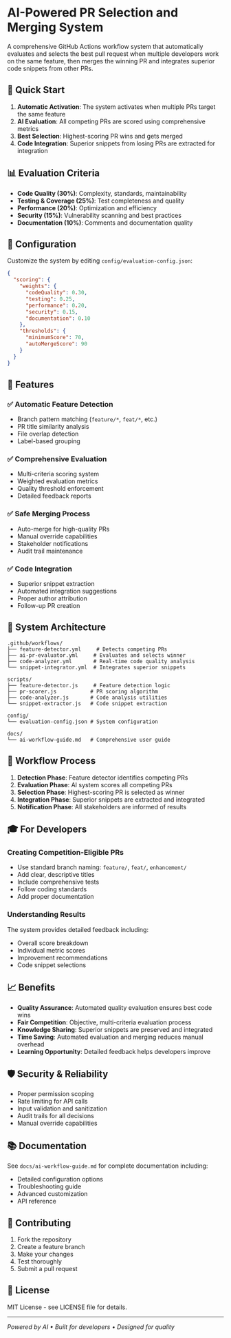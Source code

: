 # AI-Powered PR Selection and Merging System

A comprehensive GitHub Actions workflow system that automatically evaluates and selects the best pull request when multiple developers work on the same feature, then merges the winning PR and integrates superior code snippets from other PRs.

## 🚀 Quick Start

1. **Automatic Activation**: The system activates when multiple PRs target the same feature
2. **AI Evaluation**: All competing PRs are scored using comprehensive metrics
3. **Best Selection**: Highest-scoring PR wins and gets merged
4. **Code Integration**: Superior snippets from losing PRs are extracted for integration

## 📊 Evaluation Criteria

- **Code Quality (30%)**: Complexity, standards, maintainability
- **Testing & Coverage (25%)**: Test completeness and quality  
- **Performance (20%)**: Optimization and efficiency
- **Security (15%)**: Vulnerability scanning and best practices
- **Documentation (10%)**: Comments and documentation quality

## 🔧 Configuration

Customize the system by editing `config/evaluation-config.json`:

```json
{
  "scoring": {
    "weights": {
      "codeQuality": 0.30,
      "testing": 0.25,
      "performance": 0.20,
      "security": 0.15,
      "documentation": 0.10
    },
    "thresholds": {
      "minimumScore": 70,
      "autoMergeScore": 90
    }
  }
}
```

## 🎯 Features

### ✅ Automatic Feature Detection
- Branch pattern matching (`feature/*`, `feat/*`, etc.)
- PR title similarity analysis
- File overlap detection
- Label-based grouping

### ✅ Comprehensive Evaluation
- Multi-criteria scoring system
- Weighted evaluation metrics
- Quality threshold enforcement
- Detailed feedback reports

### ✅ Safe Merging Process
- Auto-merge for high-quality PRs
- Manual override capabilities
- Stakeholder notifications
- Audit trail maintenance

### ✅ Code Integration
- Superior snippet extraction
- Automated integration suggestions
- Proper author attribution
- Follow-up PR creation

## 📁 System Architecture

```
.github/workflows/
├── feature-detector.yml     # Detects competing PRs
├── ai-pr-evaluator.yml     # Evaluates and selects winner
├── code-analyzer.yml       # Real-time code quality analysis
└── snippet-integrator.yml  # Integrates superior snippets

scripts/
├── feature-detector.js     # Feature detection logic
├── pr-scorer.js           # PR scoring algorithm
├── code-analyzer.js       # Code analysis utilities
└── snippet-extractor.js   # Code snippet extraction

config/
└── evaluation-config.json # System configuration

docs/
└── ai-workflow-guide.md   # Comprehensive user guide
```

## 🚦 Workflow Process

1. **Detection Phase**: Feature detector identifies competing PRs
2. **Evaluation Phase**: AI system scores all competing PRs
3. **Selection Phase**: Highest-scoring PR is selected as winner
4. **Integration Phase**: Superior snippets are extracted and integrated
5. **Notification Phase**: All stakeholders are informed of results

## 🎓 For Developers

### Creating Competition-Eligible PRs

- Use standard branch naming: `feature/`, `feat/`, `enhancement/`
- Add clear, descriptive titles
- Include comprehensive tests
- Follow coding standards
- Add proper documentation

### Understanding Results

The system provides detailed feedback including:
- Overall score breakdown
- Individual metric scores
- Improvement recommendations
- Code snippet selections

## 📈 Benefits

- **Quality Assurance**: Automated quality evaluation ensures best code wins
- **Fair Competition**: Objective, multi-criteria evaluation process
- **Knowledge Sharing**: Superior snippets are preserved and integrated
- **Time Saving**: Automated evaluation and merging reduces manual overhead
- **Learning Opportunity**: Detailed feedback helps developers improve

## 🛡️ Security & Reliability

- Proper permission scoping
- Rate limiting for API calls
- Input validation and sanitization
- Audit trails for all decisions
- Manual override capabilities

## 📚 Documentation

See `docs/ai-workflow-guide.md` for complete documentation including:
- Detailed configuration options
- Troubleshooting guide
- Advanced customization
- API reference

## 🤝 Contributing

1. Fork the repository
2. Create a feature branch
3. Make your changes
4. Test thoroughly
5. Submit a pull request

## 📄 License

MIT License - see LICENSE file for details.

---

*Powered by AI • Built for developers • Designed for quality*